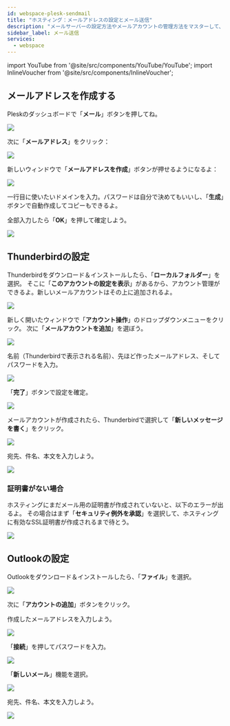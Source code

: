 ```yaml
---
id: webspace-plesk-sendmail
title: "ホスティング：メールアドレスの設定とメール送信"
description: "メールサーバーの設定方法やメールアカウントの管理方法をマスターして、コミュニケーションを効率化しよう → 今すぐチェック！"
sidebar_label: メール送信
services:
  - webspace
---
```


import YouTube from '@site/src/components/YouTube/YouTube';
import InlineVoucher from '@site/src/components/InlineVoucher';

<YouTube videoId="x82zqEeAK1U" title="ZAPホスティングのホスティングでMAIL SERVERを作る方法！" description="実際に見て理解したい？そんなあなたにピッタリ！動画でわかりやすく解説。急いでる時も、じっくり学びたい時も、最高の情報収集法だよ！"/>

<InlineVoucher />

## メールアドレスを作成する

Pleskのダッシュボードで「**メール**」ボタンを押してね。

![](https://screensaver01.zap-hosting.com/index.php/s/GW5ZNYS8bbZexz5/preview)

次に「**メールアドレス**」をクリック：

![](https://screensaver01.zap-hosting.com/index.php/s/aZy6e5gnJHkwygf/preview)

新しいウィンドウで「**メールアドレスを作成**」ボタンが押せるようになるよ：

![](https://screensaver01.zap-hosting.com/index.php/s/z7DtGHTMzqwrez2/preview)

一行目に使いたいドメインを入力。パスワードは自分で決めてもいいし、「**生成**」ボタンで自動作成してコピーもできるよ。

全部入力したら「**OK**」を押して確定しよう。

![](https://screensaver01.zap-hosting.com/index.php/s/S3T9kw6zPRZNqRt/preview)

## Thunderbirdの設定

Thunderbirdをダウンロード＆インストールしたら、「**ローカルフォルダー**」を選択。
そこに「**このアカウントの設定を表示**」があるから、アカウント管理ができるよ。新しいメールアカウントはその上に追加されるよ。

![](https://screensaver01.zap-hosting.com/index.php/s/QGeLpcdBNd7rd9n/preview)

新しく開いたウィンドウで「**アカウント操作**」のドロップダウンメニューをクリック。
次に「**メールアカウントを追加**」を選ぼう。

![](https://screensaver01.zap-hosting.com/index.php/s/4N9YrKAafBBAfP2/preview)

名前（Thunderbirdで表示される名前）、先ほど作ったメールアドレス、そしてパスワードを入力。

![](https://screensaver01.zap-hosting.com/index.php/s/CDYQHGAYq2L4yKB/preview)

「**完了**」ボタンで設定を確定。

![](https://screensaver01.zap-hosting.com/index.php/s/btPrsCHP8357jG9/preview)

メールアカウントが作成されたら、Thunderbirdで選択して「**新しいメッセージを書く**」をクリック。

![](https://screensaver01.zap-hosting.com/index.php/s/ge2HA4W4S3aFo8Z/preview)

宛先、件名、本文を入力しよう。

![](https://screensaver01.zap-hosting.com/index.php/s/ierqng63tLe4j86/preview)

### 証明書がない場合

ホスティングにまだメール用の証明書が作成されていないと、以下のエラーが出るよ。
その場合はまず「**セキュリティ例外を承認**」を選択して、ホスティングに有効なSSL証明書が作成されるまで待とう。

![](https://screensaver01.zap-hosting.com/index.php/s/3GLdResJW7KMYPj/preview)

## Outlookの設定

Outlookをダウンロード＆インストールしたら、「**ファイル**」を選択。

![](https://screensaver01.zap-hosting.com/index.php/s/3R9NkE3iQTTKJgW/preview)

次に「**アカウントの追加**」ボタンをクリック。

作成したメールアドレスを入力しよう。

![](https://screensaver01.zap-hosting.com/index.php/s/b7kbk6aHaMtRqxC/preview)

「**接続**」を押してパスワードを入力。

![](https://screensaver01.zap-hosting.com/index.php/s/sZAgJgkBaRaRrm5/preview)

「**新しいメール**」機能を選択。

![](https://screensaver01.zap-hosting.com/index.php/s/TGwLJ8cRXwH8FEq/preview)

宛先、件名、本文を入力しよう。

![](https://screensaver01.zap-hosting.com/index.php/s/2Fi2BW7E2xajftF/preview)

<InlineVoucher />
